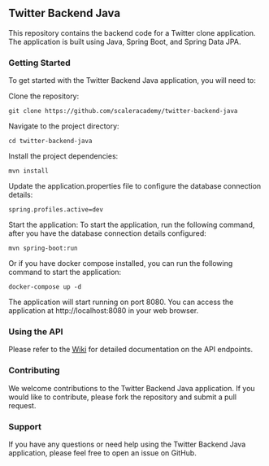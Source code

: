## Twitter Backend Java

This repository contains the backend code for a Twitter clone application. The application is built using Java, Spring Boot, and Spring Data JPA.

### Getting Started

To get started with the Twitter Backend Java application, you will need to:

Clone the repository:
```shell
git clone https://github.com/scaleracademy/twitter-backend-java
```
Navigate to the project directory:
```shell
cd twitter-backend-java
```
Install the project dependencies:
```shell
mvn install
```


Update the application.properties file to configure the database connection details:
```shell
spring.profiles.active=dev
```

Start the application:
To start the application, run the following command, after you have the database connection details configured:
```shell
mvn spring-boot:run
```

Or if you have docker compose installed, you can run the following command to start the application:
```shell
docker-compose up -d
```
The application will start running on port 8080. You can access the application at http://localhost:8080 in your web browser.

### Using the API

Please refer to the [Wiki](https://github.com/scaleracademy/twitter-backend-java/wiki/API-Endpoints) for detailed documentation on the API endpoints.


### Contributing

We welcome contributions to the Twitter Backend Java application. If you would like to contribute, please fork the repository and submit a pull request.

### Support

If you have any questions or need help using the Twitter Backend Java application, please feel free to open an issue on GitHub.
